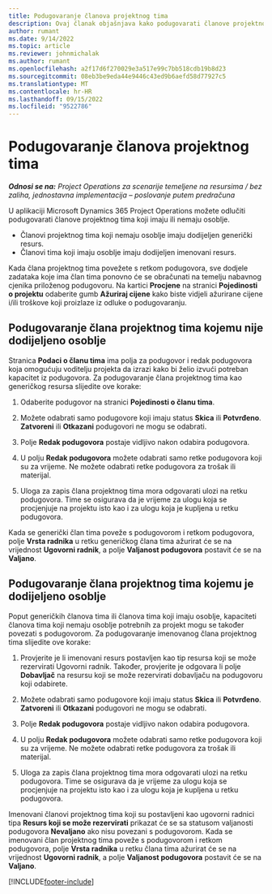 ```yaml
---
title: Podugovaranje članova projektnog tima
description: Ovaj članak objašnjava kako podugovarati članove projektnog tima u aplikaciji Microsoft Dynamics 365 Project Operations.
author: rumant
ms.date: 9/14/2022
ms.topic: article
ms.reviewer: johnmichalak
ms.author: rumant
ms.openlocfilehash: a2f17d6f270029e3a517e99c7bb518cdb19b8d23
ms.sourcegitcommit: 08eb3be9eda44e9446c43ed9b6aefd58d77927c5
ms.translationtype: MT
ms.contentlocale: hr-HR
ms.lasthandoff: 09/15/2022
ms.locfileid: "9522786"
---
```

# <a name="subcontracting-project-team-members"></a>Podugovaranje članova projektnog tima

_**Odnosi se na:** Project Operations za scenarije temeljene na resursima / bez zaliha, jednostavna implementacija – poslovanje putem predračuna_

U aplikaciji Microsoft Dynamics 365 Project Operations možete odlučiti podugovarati članove projektnog tima koji imaju ili nemaju osoblje.

- Članovi projektnog tima koji nemaju osoblje imaju dodijeljen generički resurs.
- Članovi tima koji imaju osoblje imaju dodijeljen imenovani resurs.

Kada člana projektnog tima povežete s retkom podugovora, sve dodjele zadataka koje ima član tima ponovno će se obračunati na temelju nabavnog cjenika priloženog podugovoru.  Na kartici **Procjene** na stranici **Pojedinosti o projektu** odaberite gumb **Ažuriraj cijene** kako biste vidjeli ažurirane cijene i/ili troškove koji proizlaze iz odluke o podugovaranju. 

## <a name="subcontracting-an-unstaffed-project-team-member"></a>Podugovaranje člana projektnog tima kojemu nije dodijeljeno osoblje
Stranica **Podaci o članu tima** ima polja za podugovor i redak podugovora koja omogućuju voditelju projekta da izrazi kako bi želio izvući potreban kapacitet iz podugovora. Za podugovaranje člana projektnog tima kao generičkog resursa slijedite ove korake:

1.  Odaberite podugovor na stranici **Pojedinosti o članu tima**.

2.  Možete odabrati samo podugovore koji imaju status **Skica** ili **Potvrđeno**. **Zatvoreni** ili **Otkazani** podugovori ne mogu se odabrati. 

3.  Polje **Redak podugovora** postaje vidljivo nakon odabira podugovora.

4.  U polju **Redak podugovora** možete odabrati samo retke podugovora koji su za vrijeme. Ne možete odabrati retke podugovora za trošak ili materijal.

5.  Uloga za zapis člana projektnog tima mora odgovarati ulozi na retku podugovora. Time se osigurava da je vrijeme za ulogu koja se procjenjuje na projektu isto kao i za ulogu koja je kupljena u retku podugovora. 

Kada se generički član tima poveže s podugovorom i retkom podugovora, polje **Vrsta radnika** u retku generičkog člana tima ažurirat će se na vrijednost **Ugovorni radnik**, a polje **Valjanost podugovora** postavit će se na **Valjano**.

## <a name="subcontracting-a-staffed-project-team-member"></a>Podugovaranje člana projektnog tima kojemu je dodijeljeno osoblje
Poput generičkih članova tima ili članova tima koji imaju osoblje, kapaciteti članova tima koji nemaju osoblje potrebnih za projekt mogu se također povezati s podugovorom. Za podugovaranje imenovanog člana projektnog tima slijedite ove korake:

1.  Provjerite je li imenovani resurs postavljen kao tip resursa koji se može rezervirati Ugovorni radnik. Također, provjerite je odgovara li polje **Dobavljač** na resursu koji se može rezervirati dobavljaču na podugovoru koji odabirete. 

2.  Možete odabrati samo podugovore koji imaju status **Skica** ili **Potvrđeno**. **Zatvoreni** ili **Otkazani** podugovori ne mogu se odabrati. 

3.  Polje **Redak podugovora** postaje vidljivo nakon odabira podugovora.

4.  U polju **Redak podugovora** možete odabrati samo retke podugovora koji su za vrijeme. Ne možete odabrati retke podugovora za trošak ili materijal.

5.  Uloga za zapis člana projektnog tima mora odgovarati ulozi na retku podugovora. Time se osigurava da je vrijeme za ulogu koja se procjenjuje na projektu isto kao i za ulogu koja je kupljena u retku podugovora. 

Imenovani članovi projektnog tima koji su postavljeni kao ugovorni radnici tipa **Resurs koji se može rezervirati** prikazat će se sa statusom valjanosti podugovora **Nevaljano** ako nisu povezani s podugovorom. Kada se imenovani član projektnog tima poveže s podugovorom i retkom podugovora, polje **Vrsta radnika** u retku člana tima ažurirat će se na vrijednost **Ugovorni radnik**, a polje **Valjanost podugovora** postavit će se na **Valjano**.

[!INCLUDE[footer-include](../../includes/footer-banner.md)]
